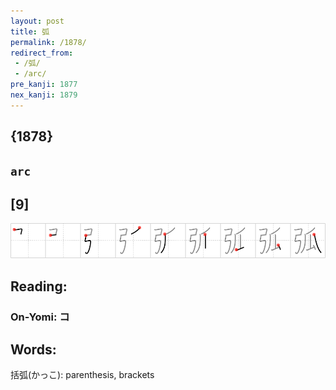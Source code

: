 ```yaml
---
layout: post
title: 弧
permalink: /1878/
redirect_from:
 - /弧/
 - /arc/
pre_kanji: 1877
nex_kanji: 1879
---
```


## {1878}

## `arc`

## [9]

<div class="stroke"><img src="../images/E5BCA7.png" /></div>

## Reading:

### On-Yomi: コ

## Words:

括弧(かっこ): parenthesis, brackets
